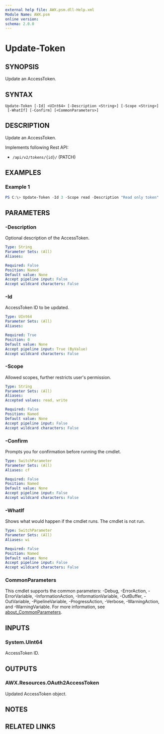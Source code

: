 ```yaml
---
external help file: AWX.psm.dll-Help.xml
Module Name: AWX.psm
online version:
schema: 2.0.0
---
```


# Update-Token

## SYNOPSIS
Update an AccessToken.

## SYNTAX

```
Update-Token [-Id] <UInt64> [-Description <String>] [-Scope <String>]
 [-WhatIf] [-Confirm] [<CommonParameters>]
```

## DESCRIPTION
Update an AccessToken. 

Implements following Rest API:  
- `/api/v2/tokens/{id}/` (PATCH)

## EXAMPLES

### Example 1
```powershell
PS C:\> Update-Token -Id 3 -Scope read -Description "Read only token"
```

## PARAMETERS

### -Description
Optional description of the AccessToken.

```yaml
Type: String
Parameter Sets: (All)
Aliases:

Required: False
Position: Named
Default value: None
Accept pipeline input: False
Accept wildcard characters: False
```

### -Id
AccessToken ID to be updated.

```yaml
Type: UInt64
Parameter Sets: (All)
Aliases:

Required: True
Position: 0
Default value: None
Accept pipeline input: True (ByValue)
Accept wildcard characters: False
```

### -Scope
Allowed scopes, further restricts user's permission.

```yaml
Type: String
Parameter Sets: (All)
Aliases:
Accepted values: read, write

Required: False
Position: Named
Default value: None
Accept pipeline input: False
Accept wildcard characters: False
```

### -Confirm
Prompts you for confirmation before running the cmdlet.

```yaml
Type: SwitchParameter
Parameter Sets: (All)
Aliases: cf

Required: False
Position: Named
Default value: None
Accept pipeline input: False
Accept wildcard characters: False
```

### -WhatIf
Shows what would happen if the cmdlet runs.
The cmdlet is not run.

```yaml
Type: SwitchParameter
Parameter Sets: (All)
Aliases: wi

Required: False
Position: Named
Default value: None
Accept pipeline input: False
Accept wildcard characters: False
```

### CommonParameters
This cmdlet supports the common parameters: -Debug, -ErrorAction, -ErrorVariable, -InformationAction, -InformationVariable, -OutBuffer, -OutVariable, -PipelineVariable, -ProgressAction, -Verbose, -WarningAction, and -WarningVariable. For more information, see [about_CommonParameters](http://go.microsoft.com/fwlink/?LinkID=113216).

## INPUTS

### System.UInt64
AccessToken ID.

## OUTPUTS

### AWX.Resources.OAuth2AccessToken
Updated AccessToken object.

## NOTES

## RELATED LINKS

